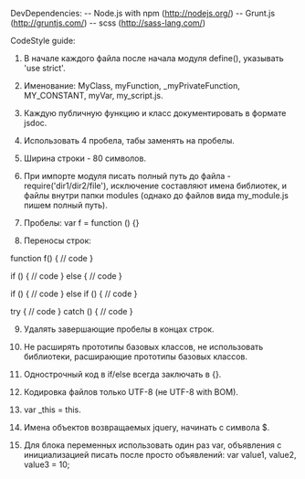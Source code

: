 DevDependencies:
-- Node.js with npm (http://nodejs.org/)
-- Grunt.js (http://gruntjs.com/)
-- scss (http://sass-lang.com/)



CodeStyle guide:

1) В начале каждого файла после начала модуля define(), указывать 'use strict'.

2) Именование: MyClass, myFunction, _myPrivateFunction, MY_CONSTANT, myVar,
my_script.js.

3) Каждую публичную функцию и класс документировать в формате jsdoc.

4) Использовать 4 пробела, табы заменять на пробелы.

5) Ширина строки - 80 символов.

6) При импорте модуля писать полный путь до файла - require('dir1/dir2/file'),
исключение составляют имена библиотек, и файлы внутри папки modules (однако до
файлов вида my_module.js пишем полный путь).

7) Пробелы:
var f = function () {}

8) Переносы строк:

function f() {
    // code
}

if () {
    // code
} else {
    // code
}

if () {
    // code
}
else if () {
    // code
}

try {
    // code
}
catch () {
    // code
}

9) Удалять завершающие пробелы в концах строк.

10) Не расширять прототипы базовых классов, не использовать библиотеки,
расширающие прототипы базовых классов.

11) Однострочный код в if/else всегда заключать в {}.

12) Кодировка файлов только UTF-8 (не UTF-8 with BOM).

13) var _this = this.

14) Имена объектов возвращаемых jquery, начинать с символа $.

15) Для блока переменных использовать один раз var, объявления с
инициализацией писать после просто объявлений:
var value1,
    value2,
    value3 = 10;